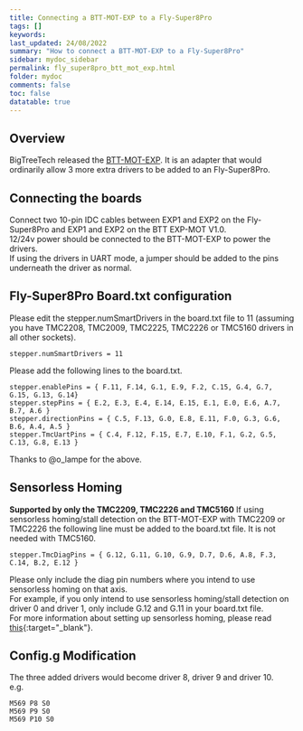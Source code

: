 ```yaml
---
title: Connecting a BTT-MOT-EXP to a Fly-Super8Pro
tags: []
keywords: 
last_updated: 24/08/2022
summary: "How to connect a BTT-MOT-EXP to a Fly-Super8Pro"
sidebar: mydoc_sidebar
permalink: fly_super8pro_btt_mot_exp.html
folder: mydoc
comments: false
toc: false
datatable: true
---
```


## Overview

BigTreeTech released the [BTT-MOT-EXP](https://github.com/bigtreetech/BTT-Expansion-module/tree/master/BTT%20EXP-MOT). It is an adapter that would ordinarily allow 3 more extra drivers to be added to an Fly-Super8Pro. 

## Connecting the boards

Connect two 10-pin IDC cables between EXP1 and EXP2 on the Fly-Super8Pro and EXP1 and EXP2 on the BTT EXP-MOT V1.0.  
12/24v power should be connected to the BTT-MOT-EXP to power the drivers.  
If using the drivers in UART mode, a jumper should be added to the pins underneath the driver as normal.  

## Fly-Super8Pro Board.txt configuration

Please edit the stepper.numSmartDrivers in the board.txt file to 11 (assuming you have TMC2208, TMC2009, TMC2225, TMC2226 or TMC5160 drivers in all other sockets).  
```
stepper.numSmartDrivers = 11
```

Please add the following lines to the board.txt.  
```
stepper.enablePins = { F.11, F.14, G.1, E.9, F.2, C.15, G.4, G.7, G.15, G.13, G.14}
stepper.stepPins = { E.2, E.3, E.4, E.14, E.15, E.1, E.0, E.6, A.7, B.7, A.6 }
stepper.directionPins = { C.5, F.13, G.0, E.8, E.11, F.0, G.3, G.6, B.6, A.4, A.5 }
stepper.TmcUartPins = { C.4, F.12, F.15, E.7, E.10, F.1, G.2, G.5, C.13, G.8, E.13 }
```

Thanks to @o_lampe for the above.

## Sensorless Homing

**Supported by only the TMC2209, TMC2226 and TMC5160**
If using sensorless homing/stall detection on the BTT-MOT-EXP with TMC2209 or TMC2226 the following line must be added to the board.txt file. It is not needed with TMC5160.
```
stepper.TmcDiagPins = { G.12, G.11, G.10, G.9, D.7, D.6, A.8, F.3, C.14, B.2, E.12 }
```
Please only include the diag pin numbers where you intend to use sensorless homing on that axis.  
For example, if you only intend to use sensorless homing/stall detection on driver 0 and driver 1, only include G.12 and G.11 in your board.txt file.  
For more information about setting up sensorless homing, please read [this](fly_super8pro_sensorless.html){:target="_blank"}.  

## Config.g Modification

The three added drivers would become driver 8, driver 9 and driver 10.  
e.g.
```
M569 P8 S0
M569 P9 S0
M569 P10 S0
```